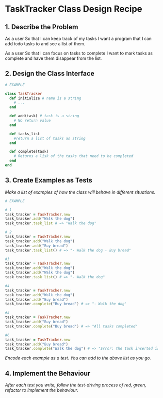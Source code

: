 # TaskTracker Class Design Recipe

## 1. Describe the Problem

As a user
So that I can keep track of my tasks
I want a program that I can add todo tasks to and see a list of them.

As a user
So that I can focus on tasks to complete
I want to mark tasks as complete and have them disappear from the list.

## 2. Design the Class Interface


```ruby
# EXAMPLE

class TaskTracker
  def initialize # name is a string
    # ...
  end

  def add(task) # task is a string
    # No return value
  end

  def tasks_list 
    #return a list of tasks as string
  end

  def complete(task)
    # Returns a lisk of the tasks that need to be completed
  end
end
```

## 3. Create Examples as Tests

_Make a list of examples of how the class will behave in different situations._

```ruby
# EXAMPLE

# 1
task_tracker = TaskTracker.new
task_tracker.add("Walk the dog")
task_tracker.task_list # => "Walk the dog"

# 2
task_tracker = TaskTracker.new
task_tracker.add("Walk the dog")
task_tracker.add("Buy bread")
task_tracker.task_list() # => "- Walk the dog - Buy bread"

#3
task_tracker = TaskTracker.new
task_tracker.add("Walk the dog")
task_tracker.add("Walk the dog")
task_tracker.task_list() # => "- Walk the dog"

#4
task_tracker = TaskTracker.new
task_tracker.add("Walk the dog")
task_tracker.add("Buy bread")
task_tracker.complete("Buy bread") # => "- Walk the dog"

#5
task_tracker = TaskTracker.new
task_tracker.add("Buy bread")
task_tracker.complete("Buy bread") # => "All tasks completed"

#6
task_tracker = TaskTracker.new
task_tracker.add("Buy bread")
task_tracker.complete("Walk the dog") # => "Error: the task inserted is not in the list"
```

_Encode each example as a test. You can add to the above list as you go._

## 4. Implement the Behaviour

_After each test you write, follow the test-driving process of red, green, refactor to implement the behaviour._